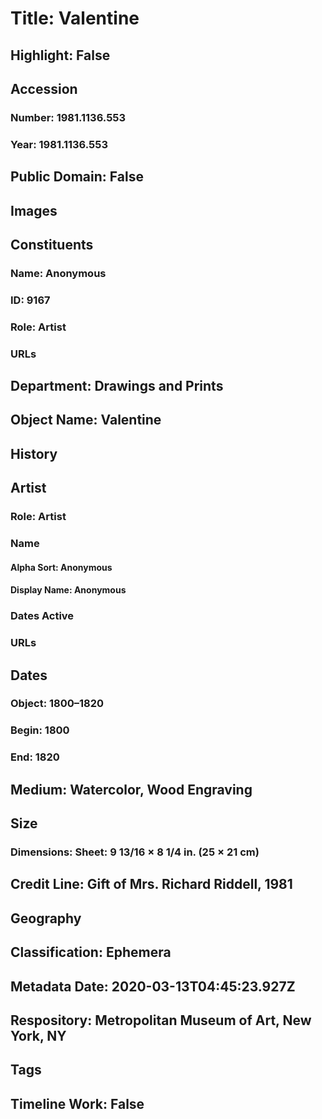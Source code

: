 # Title: Valentine
## Highlight: False
## Accession
### Number: 1981.1136.553
### Year: 1981.1136.553
## Public Domain: False
## Images
## Constituents
### Name: Anonymous
### ID: 9167
### Role: Artist
### URLs
## Department: Drawings and Prints
## Object Name: Valentine
## History
## Artist
### Role: Artist
### Name
#### Alpha Sort: Anonymous
#### Display Name: Anonymous
### Dates Active
### URLs
## Dates
### Object: 1800–1820
### Begin: 1800
### End: 1820
## Medium: Watercolor, Wood Engraving
## Size
### Dimensions: Sheet: 9 13/16 × 8 1/4 in. (25 × 21 cm)
## Credit Line: Gift of Mrs. Richard Riddell, 1981
## Geography
## Classification: Ephemera
## Metadata Date: 2020-03-13T04:45:23.927Z
## Respository: Metropolitan Museum of Art, New York, NY
## Tags
## Timeline Work: False